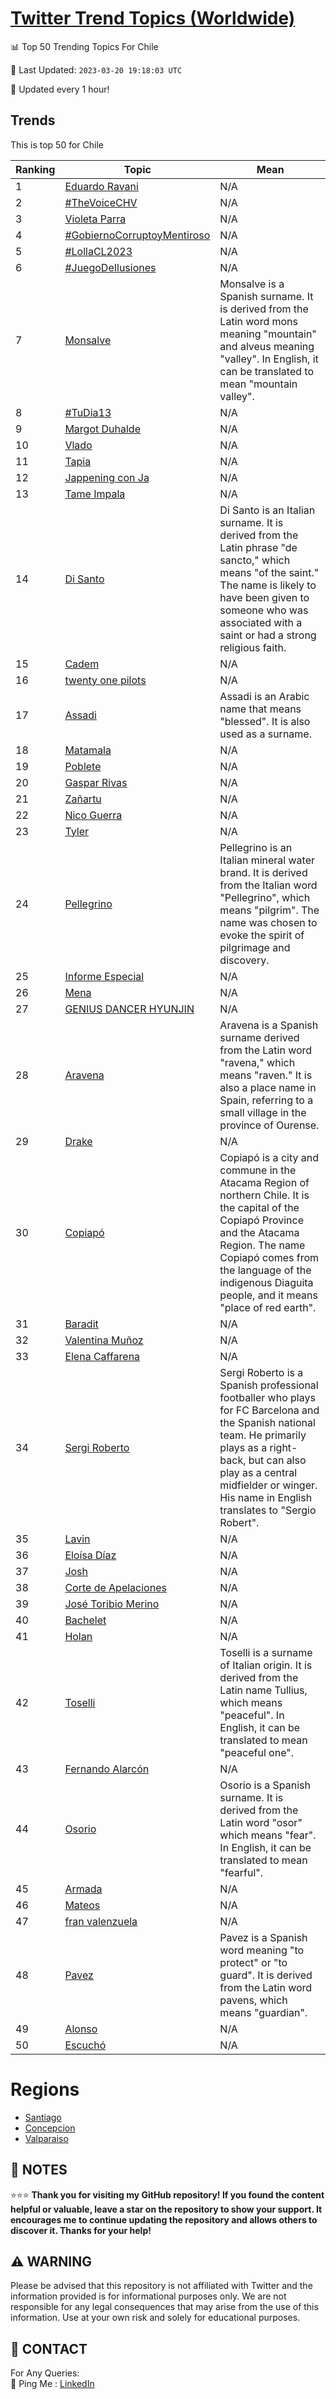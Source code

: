 [Twitter Trend Topics (Worldwide)](https://github.com/ErcinDedeoglu/Twitter-Trend-Topics)
==========


📊 Top 50 Trending Topics For Chile

📆 Last Updated: `2023-03-20 19:18:03 UTC`

🔧 Updated every 1 hour!


## Trends

This is top 50 for Chile

| Ranking | Topic | Mean |
| ------- | ------------ | ------------ |
| 1 | [Eduardo Ravani](http://twitter.com/search?q=Eduardo+Ravani) | N/A |
| 2 | [#TheVoiceCHV](http://twitter.com/search?q=%23TheVoiceCHV) | N/A |
| 3 | [Violeta Parra](http://twitter.com/search?q=Violeta+Parra) | N/A |
| 4 | [#GobiernoCorruptoyMentiroso](http://twitter.com/search?q=%23GobiernoCorruptoyMentiroso) | N/A |
| 5 | [#LollaCL2023](http://twitter.com/search?q=%23LollaCL2023) | N/A |
| 6 | [#JuegoDeIlusiones](http://twitter.com/search?q=%23JuegoDeIlusiones) | N/A |
| 7 | [Monsalve](http://twitter.com/search?q=Monsalve) | Monsalve is a Spanish surname. It is derived from the Latin word mons meaning "mountain" and alveus meaning "valley". In English, it can be translated to mean "mountain valley". |
| 8 | [#TuDia13](http://twitter.com/search?q=%23TuDia13) | N/A |
| 9 | [Margot Duhalde](http://twitter.com/search?q=Margot+Duhalde) | N/A |
| 10 | [Vlado](http://twitter.com/search?q=Vlado) | N/A |
| 11 | [Tapia](http://twitter.com/search?q=Tapia) | N/A |
| 12 | [Jappening con Ja](http://twitter.com/search?q=Jappening+con+Ja) | N/A |
| 13 | [Tame Impala](http://twitter.com/search?q=Tame+Impala) | N/A |
| 14 | [Di Santo](http://twitter.com/search?q=Di+Santo) | Di Santo is an Italian surname. It is derived from the Latin phrase "de sancto," which means "of the saint." The name is likely to have been given to someone who was associated with a saint or had a strong religious faith. |
| 15 | [Cadem](http://twitter.com/search?q=Cadem) | N/A |
| 16 | [twenty one pilots](http://twitter.com/search?q=twenty+one+pilots) | N/A |
| 17 | [Assadi](http://twitter.com/search?q=Assadi) | Assadi is an Arabic name that means "blessed". It is also used as a surname. |
| 18 | [Matamala](http://twitter.com/search?q=Matamala) | N/A |
| 19 | [Poblete](http://twitter.com/search?q=Poblete) | N/A |
| 20 | [Gaspar Rivas](http://twitter.com/search?q=Gaspar+Rivas) | N/A |
| 21 | [Zañartu](http://twitter.com/search?q=Za%c3%b1artu) | N/A |
| 22 | [Nico Guerra](http://twitter.com/search?q=Nico+Guerra) | N/A |
| 23 | [Tyler](http://twitter.com/search?q=Tyler) | N/A |
| 24 | [Pellegrino](http://twitter.com/search?q=Pellegrino) | Pellegrino is an Italian mineral water brand. It is derived from the Italian word "Pellegrino", which means "pilgrim". The name was chosen to evoke the spirit of pilgrimage and discovery. |
| 25 | [Informe Especial](http://twitter.com/search?q=Informe+Especial) | N/A |
| 26 | [Mena](http://twitter.com/search?q=Mena) | N/A |
| 27 | [GENIUS DANCER HYUNJIN](http://twitter.com/search?q=GENIUS+DANCER+HYUNJIN) | N/A |
| 28 | [Aravena](http://twitter.com/search?q=Aravena) | Aravena is a Spanish surname derived from the Latin word "ravena," which means "raven." It is also a place name in Spain, referring to a small village in the province of Ourense. |
| 29 | [Drake](http://twitter.com/search?q=Drake) | N/A |
| 30 | [Copiapó](http://twitter.com/search?q=Copiap%c3%b3) | Copiapó is a city and commune in the Atacama Region of northern Chile. It is the capital of the Copiapó Province and the Atacama Region. The name Copiapó comes from the language of the indigenous Diaguita people, and it means "place of red earth". |
| 31 | [Baradit](http://twitter.com/search?q=Baradit) | N/A |
| 32 | [Valentina Muñoz](http://twitter.com/search?q=Valentina+Mu%c3%b1oz) | N/A |
| 33 | [Elena Caffarena](http://twitter.com/search?q=Elena+Caffarena) | N/A |
| 34 | [Sergi Roberto](http://twitter.com/search?q=Sergi+Roberto) | Sergi Roberto is a Spanish professional footballer who plays for FC Barcelona and the Spanish national team. He primarily plays as a right-back, but can also play as a central midfielder or winger. His name in English translates to "Sergio Robert". |
| 35 | [Lavin](http://twitter.com/search?q=Lavin) | N/A |
| 36 | [Eloísa Díaz](http://twitter.com/search?q=Elo%c3%adsa+D%c3%adaz) | N/A |
| 37 | [Josh](http://twitter.com/search?q=Josh) | N/A |
| 38 | [Corte de Apelaciones](http://twitter.com/search?q=Corte+de+Apelaciones) | N/A |
| 39 | [José Toribio Merino](http://twitter.com/search?q=Jos%c3%a9+Toribio+Merino) | N/A |
| 40 | [Bachelet](http://twitter.com/search?q=Bachelet) | N/A |
| 41 | [Holan](http://twitter.com/search?q=Holan) | N/A |
| 42 | [Toselli](http://twitter.com/search?q=Toselli) | Toselli is a surname of Italian origin. It is derived from the Latin name Tullius, which means "peaceful". In English, it can be translated to mean "peaceful one". |
| 43 | [Fernando Alarcón](http://twitter.com/search?q=Fernando+Alarc%c3%b3n) | N/A |
| 44 | [Osorio](http://twitter.com/search?q=Osorio) | Osorio is a Spanish surname. It is derived from the Latin word "osor" which means "fear". In English, it can be translated to mean "fearful". |
| 45 | [Armada](http://twitter.com/search?q=Armada) | N/A |
| 46 | [Mateos](http://twitter.com/search?q=Mateos) | N/A |
| 47 | [fran valenzuela](http://twitter.com/search?q=fran+valenzuela) | N/A |
| 48 | [Pavez](http://twitter.com/search?q=Pavez) | Pavez is a Spanish word meaning "to protect" or "to guard". It is derived from the Latin word pavens, which means "guardian". |
| 49 | [Alonso](http://twitter.com/search?q=Alonso) | N/A |
| 50 | [Escuchó](http://twitter.com/search?q=Escuch%c3%b3) | N/A |



# Regions

* [Santiago](</Chile/Santiago.md>)
* [Concepcion](</Chile/Concepcion.md>)
* [Valparaiso](</Chile/Valparaiso.md>)



## 📝 NOTES

⭐⭐⭐ **Thank you for visiting my GitHub repository! If you found the content helpful or valuable, leave a star on the repository to show your support. It encourages me to continue updating the repository and allows others to discover it. Thanks for your help!**


## ⚠️ WARNING

Please be advised that this repository is not affiliated with Twitter and the information provided is for informational purposes only. We are not responsible for any legal consequences that may arise from the use of this information. Use at your own risk and solely for educational purposes.


## 📨 CONTACT

 For Any Queries:  
            🏓 Ping Me : [LinkedIn](https://www.linkedin.com/in/ercindedeoglu/)
